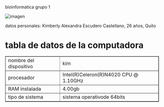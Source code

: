 bioinformatica grupo 1

<img src="git.png" alt="imagen">


datos personales: Kimberly Alexandra Escudero Castellano, 26 años, Quito


<h1> tabla de datos de la computadora</h1>
<table border="1">
  <tr>
      <td>nombre del dispositivo</td>
      <td>kim</td>
  </tr>
  <tr>
      <td>procesador</td>
      <td>Intel(R)Celeron(R)N4020 CPU @ 1.10GHz</td>
  </tr>
  <tr>
      <td>RAM instalada<!td>
      <td>4.00gb<!td>
  </tr>
  <tr>
      <td>tipo de sistema</td>
      <td>sistema operativode 64bits</td>
